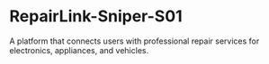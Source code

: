 # RepairLink-Sniper-S01
A platform that connects users with professional repair services for electronics, appliances, and vehicles. 
